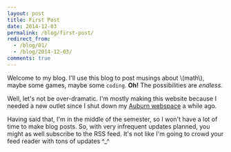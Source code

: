 ```yaml
---
layout: post
title: First Post
date: 2014-12-03
permalink: /blog/first-post/
redirect_from: 
  - /blog/01/
  - /blog/2014-12-03/
comments: true
---
```


Welcome to my blog.
I'll use this blog to post musings about \\(math\\), maybe some games, maybe some `coding`.
**Oh!** The possibilities are _endless._

<!--break-->

Well, let's not be over-dramatic.
I'm mostly making this website because I needed a new outlet since I shut down my [Auburn webspace](http://www.auburn.edu/~dpb0006) a while ago.

Having said that, I'm in the middle of the semester, so I won't have a lot of time to make blog posts.
So, with very infrequent updates planned, you might as well subscribe to the RSS feed.
It's not like I'm going to crowd your feed reader with tons of updates ^_^

